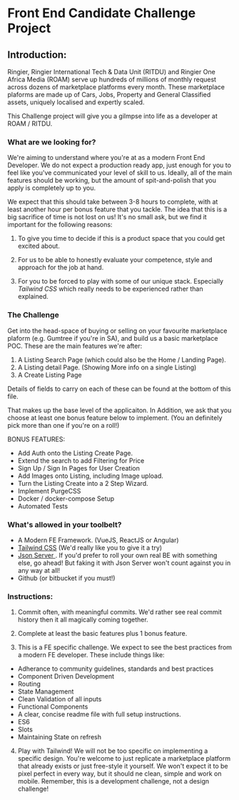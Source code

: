 # Front End Candidate Challenge Project
## Introduction:

Ringier, Ringier International Tech & Data Unit (RITDU) and Ringier One Africa Media (ROAM) serve up hundreds of millions of monthly request across dozens of marketplace platforms every month. These marketplace plaforms are made up of Cars, Jobs, Property and General Classified assets, uniquely localised and expertly scaled. 

This Challenge project will give you a gilmpse into life as a developer at ROAM / RITDU. 

### What are we looking for? 

We're aiming to understand where you're at as a modern Front End Developer. We do not expect a  production ready app, just enough for you to feel like you've communicated your level of skill to us. Ideally, all of the main features should be working, but the amount of spit-and-polish that you apply is completely up to you. 

We expect that this should take between 3-8 hours to complete, with at least another hour per bonus feature that you tackle. The idea that this is a big sacrifice of time is not lost on us! It's no small ask, but we find it important for the following reasons:

1. To give you time to decide if this is a product space that you could get excited about. 

2. For us to be able to honestly evaluate your competence, style and approach for the job at hand. 

3. For you to be forced to play with some of our unique stack. Especially *Tailwind CSS* which really needs to be experienced rather than explained. 

### The Challenge 

Get into the head-space of buying or selling on your favourite marketplace plaform (e.g. Gumtree if you're in SA), and build us a basic marketplace POC. These are the main features we're after: 

1. A Listing Search Page (which could also be the Home / Landing Page). 
2. A Listing detail Page. (Showing More info on a single Listing)
3. A Create Listing Page

Details of fields to carry on each of these can be found at the bottom of this file. 

That makes up the base level of the applicaiton. In Addition, we ask that you choose at least one bonus feature below to implement.  (You an definitely pick more than one if you're on a roll!)

BONUS FEATURES:
* Add Auth onto the Listing Create Page. 
* Extend the search to add Filtering for Price
* Sign Up / Sign In Pages for User Creation
* Add Images onto Listing, including Image upload.
* Turn the Listing Create into a 2 Step Wizard. 
* Implement PurgeCSS 
* Docker / docker-compose Setup
* Automated Tests

### What's allowed in your toolbelt? 
* A Modern FE Framework. (VueJS, ReactJS or Angular)
* [Tailwind CSS](https://tailwindcss.com/) (We'd really like you to give it a try)
* [Json Server ](https://github.com/typicode/json-server). If you'd prefer to roll your own real BE with something else, go ahead! But faking it with Json Server won't count against you in any way at all!
* Github (or bitbucket if you must!)

### Instructions:
1. Commit often, with meaningful commits. We'd rather see real commit history then it all magically coming together. 

2. Complete at least the basic features plus 1 bonus feature. 

3. This is a FE specific challenge. We expect to see the best practices from a modern FE developer. These include things like:
  * Adherance to community guidelines, standards and best practices
  * Component Driven Development
  * Routing
  * State Management
  * Clean Validation of all inputs
  * Functional Components
  * A clear, concise readme file with full setup instructions. 
  * ES6
  * Slots
  * Maintaining State on refresh
  
4. Play with Tailwind! We will not be too specific on implementing a specific design. You're welcome to just replicate a marketplace platform that already exists or just free-style it yourself. We won't expect it to be pixel perfect in every way, but it should ne clean, simple and work on mobile. Remember, this is a development challenge, not a design challenge! 



